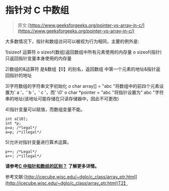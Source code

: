 # 指针对 C 中数组

> 原文:[https://www.geeksforgeeks.org/pointer-vs-array-in-c/](https://www.geeksforgeeks.org/pointer-vs-array-in-c/)

大多数情况下，指针和数组访问可以被视为行为相同，主要的例外是:

1)sizeof 运算符
o sizeof(数组)返回数组中所有元素使用的内存量
o sizeof(指针)只返回指针变量本身使用的内存量

2)数组的&运算符
是&数组【0】的别名，返回数组
中第一个元素的地址&指针返回指针的地址

3)字符数组的字符串文字初始化
o char array[] = "abc "将数组中的前四个元素设置为' a '，' b '，' c '，而' \0'
o char *pointer = "abc "将指针设置为" abc "字符串的地址(该地址可能存储在只读存储器中，因此不可更改)

4)指针变量可以赋值，而数组变量不能。

```
int a[10];
int *p; 
p=a; /*legal*/
a=p; /*illegal*/ 
```

5)允许对指针变量进行算术运算。

```
p++; /*Legal*/
a++; /*illegal*/ 
```

**请参考**[**C 中指针和数组的区别？**](https://www.geeksforgeeks.org/difference-pointer-array-c/) **了解更多详情。**

参考文献:[http://icecube.wisc.edu/~dglo/c_class/array_ptr.html](http://icecube.wisc.edu/~dglo/c_class/array_ptr.html)T2】